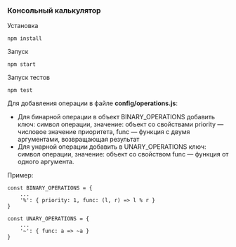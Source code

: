 ### Консольный калькулятор ###

Установка
```
npm install
```
Запуск
```
npm start
```
Запуск тестов
```
npm test
```

Для добавления операции в файле **config/operations.js**:
- Для бинарной операции в объект BINARY_OPERATIONS добавить ключ: символ операции, значение: объект со свойствами priority — числовое значение приоритета, func — функция с двумя аргументами, возвращающая результат
- Для унарной операции добавить в UNARY_OPERATIONS ключ: символ операции, значение: объект со свойством func — функция от одного аргумента.

Пример:
```
const BINARY_OPERATIONS = {
    ...
    '%': { priority: 1, func: (l, r) => l % r }
}

const UNARY_OPERATIONS = {
    ...
    '~': { func: a => ~a }
}
```